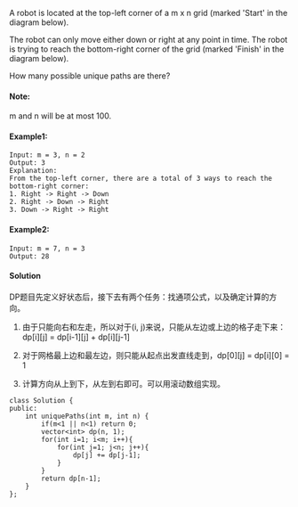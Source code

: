 A robot is located at the top-left corner of a m x n grid (marked 'Start' in the diagram below).

The robot can only move either down or right at any point in time. The robot is trying to reach the bottom-right corner of the grid (marked 'Finish' in the diagram below).

How many possible unique paths are there?

#### Note:
m and n will be at most 100.

#### Example1:
```
Input: m = 3, n = 2
Output: 3
Explanation:
From the top-left corner, there are a total of 3 ways to reach the bottom-right corner:
1. Right -> Right -> Down
2. Right -> Down -> Right
3. Down -> Right -> Right
```

#### Example2:
```
Input: m = 7, n = 3
Output: 28
```

#### Solution
DP题目先定义好状态后，接下去有两个任务：找通项公式，以及确定计算的方向。

1. 由于只能向右和左走，所以对于(i, j)来说，只能从左边或上边的格子走下来：
dp[i][j] = dp[i-1][j] + dp[i][j-1]

2. 对于网格最上边和最左边，则只能从起点出发直线走到，dp[0][j] = dp[i][0] = 1

3. 计算方向从上到下，从左到右即可。可以用滚动数组实现。
```
class Solution {
public:
    int uniquePaths(int m, int n) {
        if(m<1 || n<1) return 0;
        vector<int> dp(n, 1);
        for(int i=1; i<m; i++){
            for(int j=1; j<n; j++){
                dp[j] += dp[j-1];
            }
        }
        return dp[n-1];
    }
};
```
